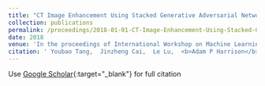 ```yaml
---
title: "CT Image Enhancement Using Stacked Generative Adversarial Networks and Transfer Learning for Lesion Segmentation Improvement"
collection: publications
permalink: /proceedings/2018-01-01-CT-Image-Enhancement-Using-Stacked-Generative-Adversarial-Networks-and-Transfer-Learning-for-Lesion-Segmentation-Improvement
date: 2018
venue: 'In the proceedings of International Workshop on Machine Learning in Medical Imaging'
citation: ' Youbao Tang,  Jinzheng Cai,  Le Lu,  <b>Adam P Harrison</b>,  Ke Yan,  Jing Xiao,  Lin Yang,  Ronald M Summers, &quot;CT Image Enhancement Using Stacked Generative Adversarial Networks and Transfer Learning for Lesion Segmentation Improvement.&quot; In the proceedings of International Workshop on Machine Learning in Medical Imaging, 2018.'
---
```

Use [Google Scholar](https://scholar.google.com/scholar?q=CT+Image+Enhancement+Using+Stacked+Generative+Adversarial+Networks+and+Transfer+Learning+for+Lesion+Segmentation+Improvement){:target="_blank"} for full citation